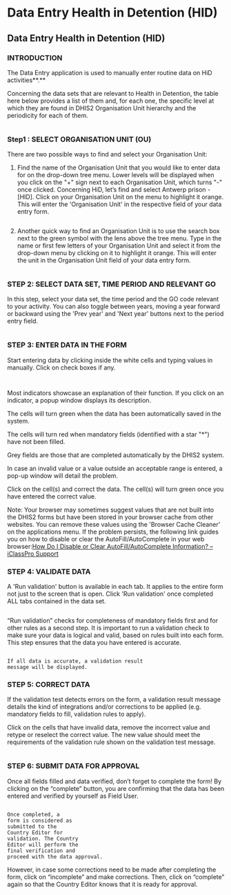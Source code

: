 # Data Entry Health in Detention (HID)

## Data Entry Health in Detention (HID)

### INTRODUCTION

The Data Entry application is used to manually enter routine data on HiD activities\*\*.\*\*

Concerning the data sets that are relevant to Health in Detention, the table here below provides a list of them and, for each one, the specific level at which they are found in DHIS2 Organisation Unit hierarchy and the periodicity for each of them.

<figure><img src="../../.gitbook/assets/image.png" alt=""><figcaption></figcaption></figure>

### Step1 : SELECT ORGANISATION UNIT (OU)

There are two possible ways to find and select your Organisation Unit:

1. Find the name of the Organisation Unit that you would like to enter data for on the drop-down tree menu. Lower levels will be displayed when you click on the "+" sign next to each Organisation Unit, which turns "-" once clicked. Concerning HiD, let’s find and select Antwerp prison - \[HID]. Click on your Organisation Unit on the menu to highlight it orange. This will enter the 'Organisation Unit' in the respective field of your data entry form.

<figure><img src="../../.gitbook/assets/image (1).png" alt=""><figcaption></figcaption></figure>

2. Another quick way to find an Organisation Unit is to use the search box next to the green symbol with the lens above the tree menu. Type in the name or first few letters of your Organisation Unit and select it from the drop-down menu by clicking on it to highlight it orange. This will enter the unit in the Organisation Unit field of your data entry form.

<figure><img src="../../.gitbook/assets/image (2).png" alt=""><figcaption></figcaption></figure>

### STEP 2: SELECT DATA SET, TIME PERIOD AND RELEVANT GO

In this step, select your data set, the time period and the GO code relevant to your activity. You can also toggle between years, moving a year forward or backward using the 'Prev year' and 'Next year' buttons next to the period entry field.

<figure><img src="../../.gitbook/assets/image (3).png" alt=""><figcaption></figcaption></figure>

### STEP 3: ENTER DATA IN THE FORM

Start entering data by clicking inside the white cells and typing values in manually. Click on check boxes if any.

<figure><img src="../../.gitbook/assets/image (4).png" alt=""><figcaption></figcaption></figure>

<figure><img src="../../.gitbook/assets/image (5).png" alt=""><figcaption></figcaption></figure>

Most indicators showcase an explanation of their function. If you click on an indicator, a popup window displays its description.

The cells will turn green when the data has been automatically saved in the system.

The cells will turn red when mandatory fields (identified with a star "\*") have not been filled.

Grey fields are those that are completed automatically by the DHIS2 system.

In case an invalid value or a value outside an acceptable range is entered, a pop-up window will detail the problem.

Click on the cell(s) and correct the data. The cell(s) will turn green once you have entered the correct value.

Note: Your browser may sometimes suggest values that are not built into the DHIS2 forms but have been stored in your browser cache from other websites. You can remove these values using the 'Browser Cache Cleaner' on the applications menu. If the problem persists, the following link guides you on how to disable or clear the AutoFill/AutoComplete in your web browser:[How Do I Disable or Clear AutoFill/AutoComplete Information? – iClassPro Support](https://support.iclasspro.com/hc/en-us/articles/218569268-How-Do-I-Disable-or-Clear-AutoFill-AutoComplete-Information)

### STEP 4: VALIDATE DATA

A 'Run validation' button is available in each tab. It applies to the entire form not just to the screen that is open. Click 'Run validation' once completed ALL tabs contained in the data set.

<figure><img src="../../.gitbook/assets/image (6).png" alt=""><figcaption></figcaption></figure>

“Run validation” checks for completeness of mandatory fields first and for other rules as a second step. It is important to run a validation check to make sure your data is logical and valid, based on rules built into each form. This step ensures that the data you have entered is accurate.

<figure><img src="../../.gitbook/assets/image (7).png" alt=""><figcaption></figcaption></figure>

```
If all data is accurate, a validation result
message will be displayed.
```

### STEP 5: CORRECT DATA

If the validation test detects errors on the form, a validation result message details the kind of integrations and/or corrections to be applied (e.g. mandatory fields to fill, validation rules to apply).

Click on the cells that have invalid data, remove the incorrect value and retype or reselect the correct value. The new value should meet the requirements of the validation rule shown on the validation test message.

<figure><img src="../../.gitbook/assets/image (8).png" alt=""><figcaption></figcaption></figure>

### STEP 6: SUBMIT DATA FOR APPROVAL

Once all fields filled and data verified, don’t forget to complete the form! By clicking on the “complete” button, you are confirming that the data has been entered and verified by yourself as Field User.

<figure><img src="../../.gitbook/assets/image (9).png" alt=""><figcaption></figcaption></figure>

```
Once completed, a
form is considered as
submitted to the
Country Editor for
validation. The Country
Editor will perform the
final verification and
proceed with the data approval.
```

However, in case some corrections need to be made after completing the form, click on “incomplete” and make corrections. Then, click on “complete” again so that the Country Editor knows that it is ready for approval.

<figure><img src="../../.gitbook/assets/image (10).png" alt=""><figcaption></figcaption></figure>

